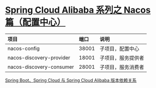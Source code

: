 # [Spring Cloud Alibaba 系列之 Nacos 篇（配置中心）](https://www.maven.vip/archives/1887.html)

  |项目|端口|说明| 
  |:----    |:---|:----- |
  |nacos-config |38001  |子项目，配置中心 |
  |nacos-discovery-provider |18001  |子项目，服务提供者 |
  |nacos-discovery-consumer |28001  |子项目，服务消费者 | 


[Spring Boot、Spring Cloud 与 Spring Cloud Alibaba 版本依赖关系](https://github.com/alibaba/spring-cloud-alibaba/wiki/%E7%89%88%E6%9C%AC%E8%AF%B4%E6%98%8E "Spring Boot、Spring Cloud 与 Spring Cloud Alibaba 版本依赖关系")
